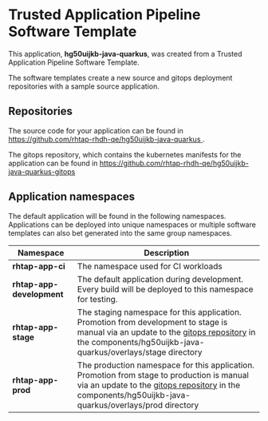 # Trusted Application Pipeline Software Template

This application, **hg50uijkb-java-quarkus**, was created from a Trusted Application Pipeline Software Template.

The software templates create a new source and gitops deployment repositories with a sample source application. 

## Repositories

The source code for your application can be found in [https://github.com/rhtap-rhdh-qe/hg50uijkb-java-quarkus ](https://github.com/rhtap-rhdh-qe/hg50uijkb-java-quarkus ).
 
The gitops repository, which contains the kubernetes manifests for the application can be found in 
[https://github.com/rhtap-rhdh-qe/hg50uijkb-java-quarkus-gitops ](https://github.com/rhtap-rhdh-qe/hg50uijkb-java-quarkus-gitops ) 

## Application namespaces 

The default application will be found in the following namespaces. Applications can be deployed into unique namespaces or multiple software templates can also bet generated into the same group namespaces.  

|  Namespace   |  Description   |  
| -------- | -------- |
| **rhtap-app-ci** | The namespace used for CI workloads |
| **rhtap-app-development** | The default application during development. Every build will be deployed to this namespace for testing. |
| **rhtap-app-stage** | The staging namespace for this application. Promotion from development to stage is manual via an update to the [gitops repository](https://github.com/rhtap-rhdh-qe/hg50uijkb-java-quarkus-gitops ) in the components/hg50uijkb-java-quarkus/overlays/stage directory |
| **rhtap-app-prod** | The production namespace for this application. Promotion from stage to production is manual via an update to the [gitops repository](https://github.com/rhtap-rhdh-qe/hg50uijkb-java-quarkus-gitops ) in the components/hg50uijkb-java-quarkus/overlays/prod directory |